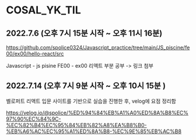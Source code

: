 # COSAL_YK_TIL


## 2022.7.6 (오후 7시 15분 시작 ~ 오후 11시 16분)
https://github.com/spolice0324/Javascript_practice/tree/main/JS_piscine/fe00/ex00/hello-react/src

Javascript - js pisine FE00 - ex00 리액트 부분 공부 -> 링크 첨부


## 2022.7.14 (오후 7시 9분 시작 ~ 오후 10시 15분 )

벨로퍼트 리액트 입문 사이트를 기반으로 실습을 진행한 후, velog에 요점 정리함

https://velog.io/@spolice/%ED%94%84%EB%A1%A0%ED%8A%B8%EC%97%90%EC%84%9C-%EC%82%B4%EC%95%84%EB%82%A8%EA%B8%B0-%EB%A6%AC%EC%95%A1%ED%8A%B8-%EC%9E%85%EB%AC%B8
